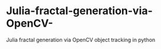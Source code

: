 # Julia-fractal-generation-via-OpenCV-
Julia fractal generation via OpenCV object tracking in python
